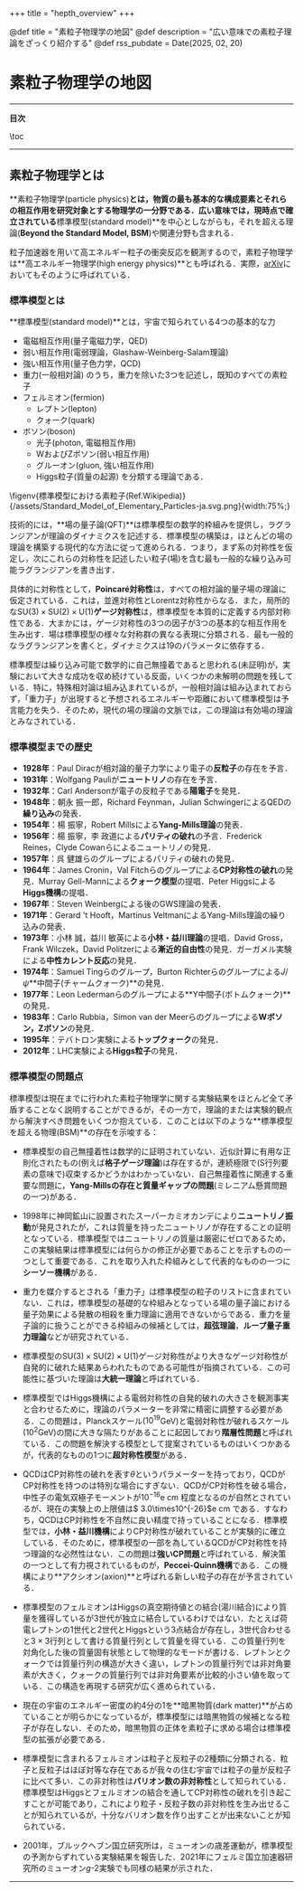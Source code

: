 +++
title = "hepth_overview"
+++

@def title = "素粒子物理学の地図"
@def description = "広い意味での素粒子理論をざっくり紹介する"
@def rss_pubdate = Date(2025, 02, 20)

# 素粒子物理学の地図

---

**目次**

\toc

---

## 素粒子物理学とは

**素粒子物理学(particle physics)**とは，物質の最も基本的な構成要素とそれらの相互作用を研究対象とする物理学の一分野である．広い意味では，現時点で確立されている**標準模型(standard model)**を中心としながらも，それを超える理論(**Beyond the Standard Model, BSM**)や関連分野も含まれる．

粒子加速器を用いて高エネルギー粒子の衝突反応を観測するので，素粒子物理学は**高エネルギー物理学(high energy physics)**とも呼ばれる．実際，[arXiv](https://arxiv.org/)においてもそのように呼ばれている．

### 標準模型とは

**標準模型(standard model)**とは，宇宙で知られている4つの基本的な力
* 電磁相互作用(量子電磁力学，QED)
* 弱い相互作用(電弱理論，Glashaw-Weinberg-Salam理論)
* 強い相互作用(量子色力学，QCD)
* 重力(一般相対論)
のうち，重力を除いた3つを記述し，既知のすべての素粒子
* フェルミオン(fermion)
    * レプトン(lepton)
    * クォーク(quark)
* ボソン(boson)
    * 光子(photon, 電磁相互作用)
    * WおよびZボソン(弱い相互作用)
    * グルーオン(gluon, 強い相互作用)
    * Higgs粒子(質量の起源)
を分類する理論である．

\figenv{標準模型における素粒子(Ref.Wikipedia)}{/assets/Standard_Model_of_Elementary_Particles-ja.svg.png}{width:75%;}

技術的には，**場の量子論(QFT)**は標準模型の数学的枠組みを提供し，ラグランジアンが理論のダイナミクスを記述する．標準模型の構築は，ほとんどの場の理論を構築する現代的な方法に従って進められる．つまり，まず系の対称性を仮定し，次にこれらの対称性を記述したい粒子(場)を含む最も一般的な繰り込み可能ラグランジアンを書き出す．

具体的に対称性として，**Poincaré対称性**は，すべての相対論的量子場の理論に仮定されている．これは，並進対称性とLorentz対称性からなる．また，局所的な$\mathrm{SU}(3)\times\mathrm{SU}(2)\times\mathrm{U}(1)$**ゲージ対称性**は，標準模型を本質的に定義する内部対称性である．大まかには，ゲージ対称性の3つの因子が3つの基本的な相互作用を生み出す．場は標準模型の様々な対称群の異なる表現に分類される．最も一般的なラグランジアンを書くと，ダイナミクスは19のパラメータに依存する．

標準模型は繰り込み可能で数学的に自己無撞着であると思われる(未証明)が，実験において大きな成功を収め続けている反面，いくつかの未解明の問題を残している．特に，特殊相対論は組み込まれているが，一般相対論は組み込まれておらず，「重力子」が出現すると予想されるエネルギーや距離において標準模型は予言能力を失う．そのため，現代の場の理論の文脈では，この理論は有効場の理論とみなされている．

### 標準模型までの歴史

* **1928年**：Paul Diracが相対論的量子力学により電子の**反粒子**の存在を予言．
* **1931年**：Wolfgang Pauliが**ニュートリノ**の存在を予言．
* **1932年**：Carl Andersonが電子の反粒子である**陽電子**を発見．
* **1948年**：朝永 振一郎，Richard Feynman，Julian SchwingerによるQEDの**繰り込み**の発表．
* **1954年**：楊 振寧，Robert Millsによる**Yang-Mills理論**の発表．
* **1956年**：楊 振寧，李 政道による**パリティの破れ**の予言．Frederick Reines，Clyde Cowanらによるニュートリノの発見．
* **1957年**：呉 健雄らのグループによるパリティの破れの発見．
* **1964年**：James Cronin，Val Fitchらのグループによる**CP対称性の破れ**の発見．Murray Gell-Mannによる**クォーク模型**の提唱．Peter Higgsによる**Higgs機構**の提唱．
* **1967年**：Steven Weinbergによる後のGWS理論の発表．
* **1971年**：Gerard 't Hooft，Martinus VeltmanによるYang-Mills理論の繰り込みの発表．
* **1973年**：小林 誠，益川 敏英による**小林・益川理論**の提唱．David Gross，Frank Wilczek，David Politzerによる**漸近的自由性**の発見．ガーガメル実験による**中性カレント反応**の発見．
* **1974年**：Samuel Tingらのグループ，Burton Richterらのグループによる$J/\psi$**中間子(チャームクォーク)**の発見．
* **1977年**：Leon Ledermanらのグループによる**Y中間子(ボトムクォーク)**の発見．
* **1983年**：Carlo Rubbia，Simon van der Meerらのグループによる**Wボソン，Zボソン**の発見．
* **1995年**：テバトロン実験による**トップクォーク**の発見．
* **2012年**：LHC実験による**Higgs粒子**の発見．

### 標準模型の問題点

標準模型は現在までに行われた素粒子物理学に関する実験結果をほとんど全て矛盾することなく説明することができるが，その一方で，理論的または実験的観点から解決すべき問題をいくつか抱えている．このことは以下のような**標準模型を超える物理(BSM)**の存在を示唆する：

* 標準模型の自己無撞着性は数学的に証明されていない．近似計算に有用な正則化されたもの(例えば**格子ゲージ理論**)は存在するが，連続極限で(S行列要素の意味で)収束するかどうかはわかっていない．自己無撞着性に関連する重要な問題に，**Yang-Millsの存在と質量ギャップの問題**(ミレニアム懸賞問題の一つ)がある．

* 1998年に神岡鉱山に設置されたスーパーカミオカンデにより**ニュートリノ振動**が発見されたが，これは質量を持ったニュートリノが存在することの証明となっている．標準模型ではニュートリノの質量は厳密にゼロであるため，この実験結果は標準模型には何らかの修正が必要であることを示すものの一つとして重要である．これを取り入れた枠組みとして代表的なものの一つに**シーソー機構**がある．

* 重力を媒介するとされる「重力子」は標準模型の粒子のリストに含まれていない．これは，標準模型の基礎的な枠組みとなっている場の量子論における量子効果による発散の相殺を重力理論に適用できないからである．重力を量子論的に扱うことができる枠組みの候補としては，**超弦理論**，**ループ量子重力理論**などが研究されている．

* 標準模型の$\mathrm{SU}(3)\times\mathrm{SU}(2)\times\mathrm{U}(1)$ゲージ対称性がより大きなゲージ対称性が自発的に破れた結果あらわれたものである可能性が指摘されている．この可能性に基づいた理論は**大統一理論**と呼ばれている．

* 標準模型ではHiggs機構による電弱対称性の自発的破れの大きさを観測事実と合わせるために，理論のパラメーターを非常に精密に調整する必要がある．この問題は，Planckスケール($10^{19}$GeV)と電弱対称性が破れるスケール($10^2$GeV)の間に大きな隔たりがあることに起因しており**階層性問題**と呼ばれている．この問題を解決する模型として提案されているものはいくつかあるが，代表的なものの1つに**超対称性模型**がある．

* QCDはCP対称性の破れを表す$\theta$というパラメーターを持っており，QCDがCP対称性を持つのは特別な場合にすぎない．QCDがCP対称性を破る場合，中性子の電気双極子モーメントが$10^{-16}$e cm 程度となるのが自然とされているが、現在の実験上の上限値は$ 3.0\times10^{-26}$e cm である．すなわち，QCDはCP対称性を不自然に良い精度で持っていることになる．標準模型では，**小林・益川機構**によりCP対称性が破れていることが実験的に確立している．そのために，標準模型の一部を為しているQCDがCP対称性を持つ理論的な必然性はない．この問題は**強いCP問題**と呼ばれている．解決策の一つとして有力視されているものが，**Peccei-Quinn機構**である．この機構により**アクシオン(axion)**と呼ばれる新しい粒子の存在が予言されている．

* 標準模型のフェルミオンはHiggsの真空期待値との結合(湯川結合)により質量を獲得しているが3世代が独立に結合しているわけではない．たとえば荷電レプトンの1世代と2世代とHiggsという3点結合が存在し，3世代合わせると$3\times3$行列として書ける質量行列として質量を得ている．この質量行列を対角化した後の質量固有状態として物理的なモードが書ける．レプトンとクォークでは質量行列の構造が大きく違い，レプトンの質量行列では非対角要素が大きく，クォークの質量行列では非対角要素が比較的小さい値を取っている．この構造を再現する研究が広く進められている．

* 現在の宇宙のエネルギー密度の約4分の1を**暗黒物質(dark matter)**が占めていることが明らかになっているが，標準模型には暗黒物質の候補となる粒子が存在しない．そのため，暗黒物質の正体を素粒子に求める場合は標準模型の拡張が必要である．

* 標準模型に含まれるフェルミオンは粒子と反粒子の2種類に分類される．粒子と反粒子はほぼ対等な存在であるが我々の住む宇宙では粒子の量が反粒子に比べて多い．この非対称性は**バリオン数の非対称性**として知られている．標準模型はHiggsとフェルミオンの結合を通してCP対称性の破れを引き起こすことが可能であり，これにより粒子・反粒子数の非対称性を生み出せることが知られているが，十分なバリオン数を作り出すことが出来ないことが知られている．

* 2001年，ブルックヘブン国立研究所は，ミューオンの歳差運動が，標準模型の予測からずれている実験結果を報告した．2021年にフェルミ国立加速器研究所のミューオン$g$-2実験でも同様の結果が示された．

---